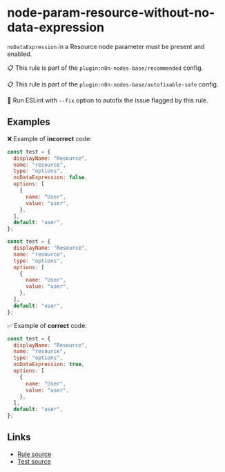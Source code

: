 [//]: # "File generated from a template. Do not edit this file directly."

# node-param-resource-without-no-data-expression

`noDataExpression` in a Resource node parameter must be present and enabled.

📋 This rule is part of the `plugin:n8n-nodes-base/recommended` config.

📋 This rule is part of the `plugin:n8n-nodes-base/autofixable-safe` config.

🔧 Run ESLint with `--fix` option to autofix the issue flagged by this rule.

## Examples

❌ Example of **incorrect** code:

```js
const test = {
  displayName: "Resource",
  name: "resource",
  type: "options",
  noDataExpression: false,
  options: [
    {
      name: "User",
      value: "user",
    },
  ],
  default: "user",
};

const test = {
  displayName: "Resource",
  name: "resource",
  type: "options",
  options: [
    {
      name: "User",
      value: "user",
    },
  ],
  default: "user",
};
```

✅ Example of **correct** code:

```js
const test = {
  displayName: "Resource",
  name: "resource",
  type: "options",
  noDataExpression: true,
  options: [
    {
      name: "User",
      value: "user",
    },
  ],
  default: "user",
};
```

## Links

- [Rule source](../../lib/rules/node-param-resource-without-no-data-expression.ts)
- [Test source](../../tests/node-param-resource-without-no-data-expression.test.ts)
